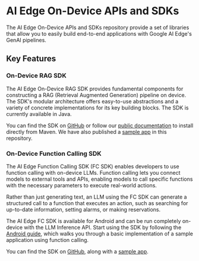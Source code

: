 # AI Edge On-Device APIs and SDKs

The AI Edge On-Device APIs and SDKs repository provide a set of libraries that
allow you to easily build end-to-end applications with Google AI Edge's GenAI
pipelines.

## Key Features

### On-Device RAG SDK

The AI Edge On-Device RAG SDK provides fundamental components for constructing a
RAG (Retrieval Augmented Generation) pipeline on device. The SDK's modular
architecture offers easy-to-use abstractions and a variety of concrete
implementations for its key building blocks. The SDK is currently available in
Java.

You can find the SDK on [GitHub](https://github.com/google-ai-edge/ai-edge-apis/tree/main/local_agents/rag)
or follow our [public documentation](https://ai.google.dev/edge/mediapipe/solutions/genai/rag/android)
to install directly from Maven. We have also published a
[sample app](https://github.com/google-ai-edge/ai-edge-apis/tree/main/examples/rag)
in this repository.

### On-Device Function Calling SDK

The AI Edge Function Calling SDK (FC SDK) enables developers to use function
calling with on-device LLMs. Function calling lets you connect models to
external tools and APIs, enabling models to call specific functions with the
necessary parameters to execute real-world actions.

Rather than just generating text, an LLM using the FC SDK can generate a
structured call to a function that executes an action, such as searching for
up-to-date information, setting alarms, or making reservations.

The AI Edge FC SDK is available for Android and can be run completely on-device
with the LLM Inference API. Start using the SDK by following the [Android guide](https://ai.google.dev/edge/mediapipe/solutions/genai/function_calling/android),
which walks you through a basic implementation of a sample application using
function calling.

You can find the SDK on [GitHub](https://github.com/google-ai-edge/ai-edge-apis/tree/main/local_agents/function_calling), along with a [sample app](https://github.com/google-ai-edge/ai-edge-apis/tree/main/examples/function_calling/healthcare_form_demo).
